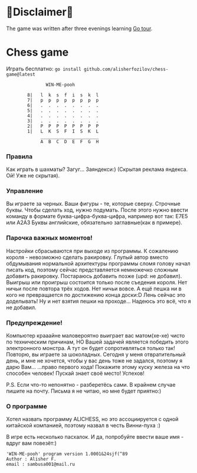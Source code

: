 # 🔴Disclaimer🔴

The game was written after three evenings learning [Go tour](https://go.dev/tour/).

# Chess game

Играть бесплатно: `go install github.com/alisherfozilov/chess-game@latest`

				   WIN-ME-pooh

			8|   l  k  s  f  i  s  k  l
			7|   p  p  p  p  p  p  p  p
			6|   .  .  .  .  .  .  .  .
			5|   .  .  .  .  .  .  .  .
			4|   .  .  .  .  .  .  .  .
			3|   .  .  .  .  .  .  .  .
			2|   P  P  P  P  P  P  P  P
			1|   L  K  S  F  I  S  K  L
			     ______________________
			     A  B  C  D  E  F  G  H

### Правила

Как играть в шахматы? Загуг... Заяндекси:)
(Скрытая реклама яндекса. Ой! Уже не скрытая).

### Управление

Вы играете за черных. Ваши фигуры - те, которые сверху. Строчные буквы.
Чтобы сделать ход, нужно подумать. После этого нужно ввести команду в формате
буква-цифра-буква-цифра, например вот так:
E7E5 или A2A3
Буквы английские, обязательно заглавные(как в примере).

### Парочка важных моментов!

Настройки сбрасываются при выходе из программы.
К сожалению короля - невозможно сделать ракировку.
Глупый автор вместо обдумывания нормальной архитектуры программы
сломя голову начал писать код, поэтому сейчас представляется немножечко
сложным добавить ракировку. Постараюсь добавить позже (upd: не добавил).
Выигрыш или проигрыш состоится только после съедения короля.
Нет ничьи после повтора трёх ходов. Нет ничьи вовсе.
А ещё пешка ни в кого не превращается по достижению конца доски:D
Лень сейчас это доделывать! Ну и нет взятия пешки на проходе...
Надеюсь это всё, что я не добавил.

### Предупреждение!

Компьютер крааайне маловероятно выиграет вас матом(хе-хе)
чисто по техническим причинам,
НО Вашей задачей является победить этого электронного монстра.
А тут он будет сопротивляться
только так! Повторю, вы играете за шоколадных.
Сегодня у меня отвратительный день,
и мне не хочется,
чтобы у вас день тоже не задался, поэтому я дарю Вам...
...право первого хода!
Покажите этому куску железа на что способен человек!
Пускай знает своё место!
Успехов!

P.S. Если что-то непонятно - разберетёсь сами.
В крайнем случае пишите на почту.
Письма я не читаю, но мне будет приятно:)

### О программе

Хотел назвать программу ALICHESS, но это ассоциируется
с одной китайской компанией, поэтому назвал в честь
Винни-пуха :)

В игре есть несколько пасхалок. И да, попробуйте ввести ваше имя -
вдруг вам повезёт:)

    'WIN-ME-pooh' program version 1.0001&24sjf(^89
    Author : Alisher F.
    email : sambusa001@mail.ru

